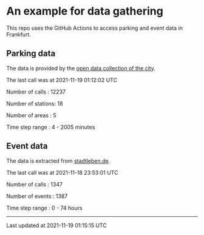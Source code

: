 # An example for data gathering

This repo uses the GitHub Actions to access parking and event data in Frankfurt.

## Parking data
The data is provided by the [open data collection of the city](https://www.offenedaten.frankfurt.de/).

The last call was at 2021-11-19 01:12:02 UTC

Number of calls   : 12237

Number of stations:    18

Number of areas   :     5

Time step range   :     4 -  2005 minutes


## Event data
The data is extracted from [stadtleben.de](https://stadtleben.de/frankfurt/).

The last call was at 2021-11-18 23:53:01 UTC

Number of calls   : 1347

Number of events  : 1387

Time step range   :    0 -   74 hours


----

Last updated at 2021-11-19 01:15:15 UTC
